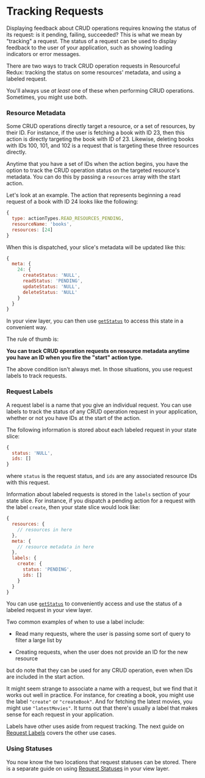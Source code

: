 # Tracking Requests

Displaying feedback about CRUD operations requires knowing the status of its
request: is it pending, failing, succeeded? This is what we mean by "tracking"
a request. The status of a request can be used to display feedback to the user
of your application, such as showing loading indicators or error messages.

There are two ways to track CRUD operation requests in Resourceful Redux:
tracking the status on some resources' metadata, and using a labeled request.

You'll always use _at least_ one of these when performing CRUD operations.
Sometimes, you might use both.

### Resource Metadata

Some CRUD operations directly target a resource, or a set of resources, by their
ID. For instance, if the user is fetching a book with ID 23, then this action is
directly targeting the book with ID of 23. Likewise, deleting books with IDs
100, 101, and 102 is a request that is targeting these three resources directly.

Anytime that you have a set of IDs when the action begins, you have the option
to track the CRUD operation status on the targeted resource's metadata. You can
do this by passing a `resources` array with the start action.

Let's look at an example. The action that represents beginning a read request
of a book with ID 24 looks like the following:

```js
{
  type: actionTypes.READ_RESOURCES_PENDING,
  resourceName: 'books',
  resources: [24]
}
```

When this is dispatched, your slice's metadata will be updated like this:

```js
{
  meta: {
    24: {
      createStatus: 'NULL',
      readStatus: 'PENDING',
      updateStatus: 'NULL',
      deleteStatus: 'NULL'
    }
  }
}
```

In your view layer, you can then use
[`getStatus`](/docs/api-reference/get-status.md) to access this state in a
convenient way.

The rule of thumb is:

**You can track CRUD operation requests on resource metadata anytime you have an
ID when you fire the "start" action type.**

The above condition isn't always met. In those situations, you use request
labels to track requests.

### Request Labels

A request label is a name that you give an individual request. You can use
labels to track the status of any CRUD operation request in your application,
whether or not you have IDs at the start of the action.

The following information is stored about each labeled request in your state
slice:

```js
{
  status: 'NULL',
  ids: []
}
```

where `status` is the request status, and `ids` are any associated resource IDs
with this request.

Information about labeled requests is stored in the `labels` section of your
state slice. For instance, if you dispatch a pending action for a request with
the label `create`, then your state slice would look like:

```js
{
  resources: {
    // resources in here
  },
  meta: {
    // resource metadata in here
  },
  labels: {
    create: {
      status: 'PENDING',
      ids: []
    }
  }
}
```

You can use [`getStatus`](/docs/api-reference/get-status.md) to conveniently
access and use the status of a labeled request in your view layer.

Two common examples of when to use a label include:

- Read many requests, where the user is passing some sort of query to filter a
  large list by

- Creating requests, when the user does not provide an ID for the new resource

but do note that they can be used for any CRUD operation, even when IDs are
included in the start action.

It might seem strange to associate a name with a request, but we find that it
works out well in practice. For instance, for creating a book, you might use the
label `"create"` or `"createBook"`. And for fetching the latest movies, you
might use `"latestMovies"`. It turns out that there's usually a label that makes
sense for each request in your application.

Labels have other uses aside from request tracking. The next guide on
[Request Labels](/docs/guides/request-labels.md) covers the other use cases.

### Using Statuses

You now know the two locations that request statuses can be stored. There is a
separate guide on using [Request Statuses](/docs/guides/request-statuses.md) in
your view layer.
